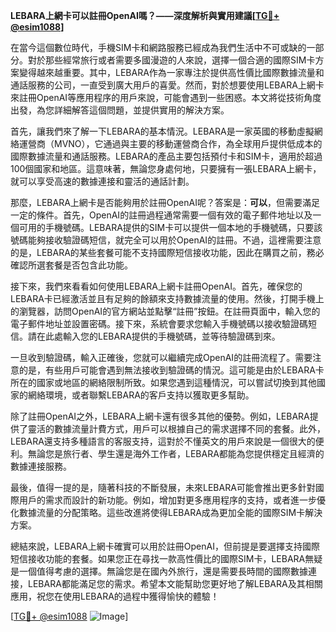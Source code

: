 **LEBARA上網卡可以註冊OpenAI嗎？——深度解析與實用建議[[TG💪+ @esim1088](https://t.me/s/esim1088)]**

在當今這個數位時代，手機SIM卡和網路服務已經成為我們生活中不可或缺的一部分。對於那些經常旅行或者需要多國漫遊的人來說，選擇一個合適的國際SIM卡方案變得越來越重要。其中，LEBARA作為一家專注於提供高性價比國際數據流量和通話服務的公司，一直受到廣大用戶的喜愛。然而，對於想要使用LEBARA上網卡來註冊OpenAI等應用程序的用戶來說，可能會遇到一些困惑。本文將從技術角度出發，為您詳細解答這個問題，並提供實用的解決方案。

首先，讓我們來了解一下LEBARA的基本情況。LEBARA是一家英國的移動虛擬網絡運營商（MVNO），它通過與主要的移動運營商合作，為全球用戶提供低成本的國際數據流量和通話服務。LEBARA的產品主要包括預付卡和SIM卡，適用於超過100個國家和地區。這意味著，無論您身處何地，只要擁有一張LEBARA上網卡，就可以享受高速的數據連接和靈活的通話計劃。

那麼，LEBARA上網卡是否能夠用於註冊OpenAI呢？答案是：**可以**，但需要滿足一定的條件。首先，OpenAI的註冊過程通常需要一個有效的電子郵件地址以及一個可用的手機號碼。LEBARA提供的SIM卡可以提供一個本地的手機號碼，只要該號碼能夠接收驗證碼短信，就完全可以用於OpenAI的註冊。不過，這裡需要注意的是，LEBARA的某些套餐可能不支持國際短信接收功能，因此在購買之前，務必確認所選套餐是否包含此功能。

接下來，我們來看看如何使用LEBARA上網卡註冊OpenAI。首先，確保您的LEBARA卡已經激活並且有足夠的餘額來支持數據流量的使用。然後，打開手機上的瀏覽器，訪問OpenAI的官方網站並點擊“註冊”按鈕。在註冊頁面中，輸入您的電子郵件地址並設置密碼。接下來，系統會要求您輸入手機號碼以接收驗證碼短信。請在此處輸入您的LEBARA提供的手機號碼，並等待驗證碼到來。

一旦收到驗證碼，輸入正確後，您就可以繼續完成OpenAI的註冊流程了。需要注意的是，有些用戶可能會遇到無法接收到驗證碼的情況。這可能是由於LEBARA卡所在的國家或地區的網絡限制所致。如果您遇到這種情況，可以嘗試切換到其他國家的網絡環境，或者聯繫LEBARA的客戶支持以獲取更多幫助。

除了註冊OpenAI之外，LEBARA上網卡還有很多其他的優勢。例如，LEBARA提供了靈活的數據流量計費方式，用戶可以根據自己的需求選擇不同的套餐。此外，LEBARA還支持多種語言的客服支持，這對於不懂英文的用戶來說是一個很大的便利。無論您是旅行者、學生還是海外工作者，LEBARA都能為您提供穩定且經濟的數據連接服務。

最後，值得一提的是，隨著科技的不斷發展，未來LEBARA可能會推出更多針對國際用戶的需求而設計的新功能。例如，增加對更多應用程序的支持，或者進一步優化數據流量的分配策略。這些改進將使得LEBARA成為更加全能的國際SIM卡解決方案。

總結來說，LEBARA上網卡確實可以用於註冊OpenAI，但前提是要選擇支持國際短信接收功能的套餐。如果您正在尋找一款高性價比的國際SIM卡，LEBARA無疑是一個值得考慮的選擇。無論您是在國內外旅行，還是需要長時間的國際數據連接，LEBARA都能滿足您的需求。希望本文能幫助您更好地了解LEBARA及其相關應用，祝您在使用LEBARA的過程中獲得愉快的體驗！

[[TG💪+ @esim1088](https://t.me/s/esim1088) ![Image](https://i.postimg.cc/4NQfJmqS/Snipaste-2025-05-13-00-14-12.png)]